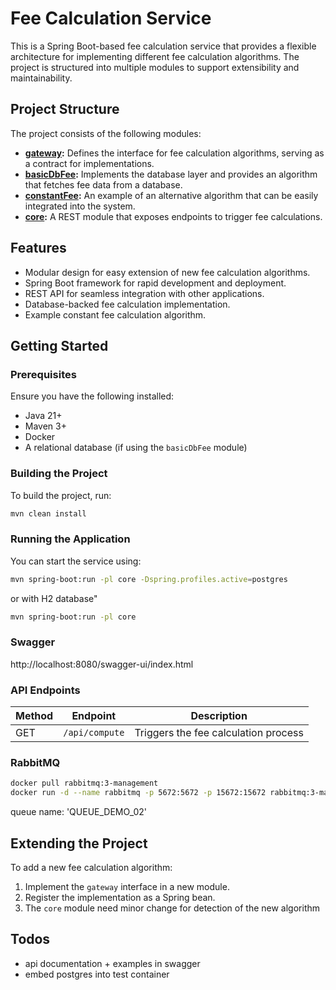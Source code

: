 # Fee Calculation Service

This is a Spring Boot-based fee calculation service that provides a flexible architecture for implementing different fee calculation algorithms. The project is structured into multiple modules to support extensibility and maintainability.

## Project Structure

The project consists of the following modules:

- **[gateway](gateway):** Defines the interface for fee calculation algorithms, serving as a contract for implementations.
- **[basicDbFee](basicDbFee):** Implements the database layer and provides an algorithm that fetches fee data from a database.
- **[constantFee](constantFee):** An example of an alternative algorithm that can be easily integrated into the system.
- **[core](core):** A REST module that exposes endpoints to trigger fee calculations.

## Features

- Modular design for easy extension of new fee calculation algorithms.
- Spring Boot framework for rapid development and deployment.
- REST API for seamless integration with other applications.
- Database-backed fee calculation implementation.
- Example constant fee calculation algorithm.

## Getting Started

### Prerequisites

Ensure you have the following installed:
- Java 21+
- Maven 3+
- Docker
- A relational database (if using the `basicDbFee` module)

### Building the Project

To build the project, run:
```sh
mvn clean install
```

### Running the Application

You can start the service using:
```sh
mvn spring-boot:run -pl core -Dspring.profiles.active=postgres
```
or with H2 database"
```sh
mvn spring-boot:run -pl core
```

### Swagger
http://localhost:8080/swagger-ui/index.html

### API Endpoints

| Method | Endpoint         | Description                         |
|--------|----------------|-------------------------------------|
| GET    | `/api/compute`   | Triggers the fee calculation process |

### RabbitMQ
```sh
docker pull rabbitmq:3-management
docker run -d --name rabbitmq -p 5672:5672 -p 15672:15672 rabbitmq:3-management
```
queue name: 'QUEUE_DEMO_02'

## Extending the Project

To add a new fee calculation algorithm:
1. Implement the `gateway` interface in a new module.
2. Register the implementation as a Spring bean.
3. The `core` module need minor change for detection of the new algorithm

## Todos
- api documentation + examples in swagger
- embed postgres into test container
